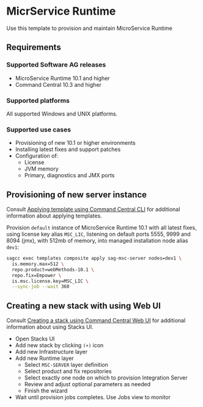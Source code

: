 <!-- Copyright 2013 - 2018 Software AG, Darmstadt, Germany and/or its licensors

   SPDX-License-Identifier: Apache-2.0

    Licensed under the Apache License, Version 2.0 (the "License");
    you may not use this file except in compliance with the License.
    You may obtain a copy of the License at

        http://www.apache.org/licenses/LICENSE-2.0

    Unless required by applicable law or agreed to in writing, software
    distributed under the License is distributed on an "AS IS" BASIS,
     WITHOUT WARRANTIES OR CONDITIONS OF ANY KIND, either express or implied.
     See the License for the specific language governing permissions and

     limitations under the License.                                                  

-->

# MicrService Runtime

Use this template to provision and maintain MicroService Runtime

## Requirements

### Supported Software AG releases

* MicroService Runtime 10.1 and higher
* Command Central 10.3 and higher

### Supported platforms

All supported Windows and UNIX platforms.

### Supported use cases

* Provisioning of new 10.1 or higher environments
* Installing latest fixes and support patches
* Configuration of:
  * License
  * JVM memory
  * Primary, diagnostics and JMX ports

## Provisioning of new server instance

Consult [Applying template using Command Central CLI](https://github.com/SoftwareAG/sagdevops-templates/wiki/Using-default-templates#applying-template-using-command-central-cli) for additional information about applying templates.

Provision `default` instance of MicroService Runtime 10.1 with all latest fixes, using license key alias `MSC_LIC`,
listening on default ports 5555, 9999 and 8094 (jmx), with 512mb of memory, into managed installation node alias `dev1`:

```bash
sagcc exec templates composite apply sag-msc-server nodes=dev1 \
  is.memory.max=512 \
  repo.product=webMethods-10.1 \
  repo.fix=Empower \
  is.msc.license.key=MSC_LIC \
  --sync-job --wait 360
```
## Creating a new stack with using Web UI

Consult [Creating a stack using Command Central Web UI](https://github.com/SoftwareAG/sagdevops-templates/wiki/Using-default-templates#creating-a-new-stack-using-web-ui)
for additional information about using Stacks UI.

* Open Stacks UI
* Add new stack by clicking `(+)` icon
* Add new Infrastructure layer
* Add new Runtime layer
  * Select `MSC-SERVER` layer definition
  * Select product and fix repositories
  * Select exactly one node on which to provision Integration Server
  * Review and adjust optional parameters as needed
  * Finish the wizard
* Wait until provision jobs completes. Use Jobs view to monitor

